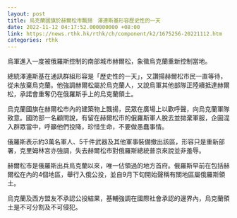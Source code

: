 ```yaml
---
layout: post
title: 烏克蘭國旗於赫爾松市飄揚　澤連斯基形容歷史性的一天
date: 2022-11-12 04:17:52.000000000 +08:00
link: https://news.rthk.hk/rthk/ch/component/k2/1675256-20221112.htm
categories: rthk
---
```


烏軍進入一度被俄羅斯控制的南部城市赫爾松，象徵烏克蘭重新控制當地。

總統澤連斯基在通訊群組形容是「歷史性的一天」，又讚揚赫爾松市民一直等待，從未放棄烏克蘭。他強調赫爾松屬於烏克蘭人，又說烏軍其他部隊正陸續抵達赫爾松，承諾會重奪仍在俄羅斯手上的烏克蘭領土。

烏克蘭國旗在赫爾松市內的建築物上飄揚，民眾在廣場上以歡呼聲，向烏克蘭軍隊致意。國防部一名顧問說，有留在赫爾松市的俄羅斯軍人脫去並拋棄軍服，企圖混入群眾當中，呼籲他們投降，珍惜生命，不要做愚蠢事情。

俄羅斯表示約3萬名軍人、5千件武器及其他軍事裝備撤出該區，形容只是重新部署，克里姆林宮亦強調，失去赫爾松市對俄羅斯總統普京來說並非羞辱。

赫爾松市是俄羅斯出兵烏克蘭以來，唯一佔領過的地方首府。俄羅斯早前在包括赫爾松在內的4個地區，舉行入俄公投，並自9月下旬開始聲稱有關地區屬俄羅斯領土。

烏克蘭及西方盟友不承認公投結果，基輔強調在國際社會承認的邊界內，烏克蘭領土是不可分割及不可侵犯。
